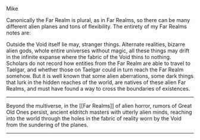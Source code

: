 Mike

Canonically the Far Realm is plural, as in Far Realms, so there can be many different alien planes and tons of flexibility. The entirety of my Far Realms notes are: 
  
Outside the Void itself lie may, stranger things. Alternate realities, bizarre alien gods, whole entire universes without magic, all these things may drift in the infinite expanse where the fabric of the Void thins to nothing. Scholars do not record how entities from the Far Realm are able to travel to Taelgar, and whether those on Taelgar could in turn reach the Far Realm somehow. But it is well known that some alien aberrations, some dark things that lurk in the hidden reaches of the world, are natives of these alien Far Realms, and must have found a way to cross the boundaries of existences.

---

Beyond the multiverse, in the [[Far Realms]] of alien horror, rumors of Great Old Ones persist, ancient eldritch masters with utterly alien minds, reaching into the world through the holes in the fabric of reality worn by the Void from the sundering of the planes.

---
